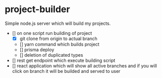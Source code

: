 # project-builder

Simple node.js server which will build my projects.

- [] on one script run building of project
  - [X] git clone from origin to actual branch
  - [] yarn command which builds project
  - [] prisma deploy
  - [] deletion of duplicated types
- [] rest get endpoint which execute building script
- [] react application which will show all active branches and if you will click on branch it will be builded and served to user
  
  
